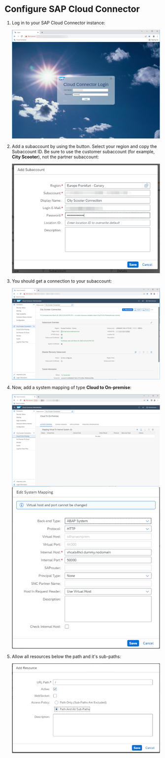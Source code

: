 # Configure SAP Cloud Connector

1. Log in to your SAP Cloud Connector instance:

   ![SCC Login](./images/onprem001.png)

1. Add a subaccount by using the button. Select your region and copy the Subaccount ID. Be sure to use the customer subaccount (for example, **City Scooter**), not the partner subaccount:

   ![Add Subaccount](./images/onprem030.png)

1. You should get a connection to your subaccount:

   ![City Scooter Details](./images/onprem032.png)

1. Now, add a system mapping of type **Cloud to On-premise**:

   ![Start System Mapping](./images/onprem033.png)
   ![HTTP Configuration](./images/onprem150.png)

1. Allow all resources below the path and it's sub-paths:

   ![Add Resource](./images/onprem040.png)
